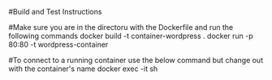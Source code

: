 #Build and Test Instructions

#Make sure you are in the directoru with the Dockerfile and run the following commands
docker build -t container-wordpress .
docker run -p 80:80 -t wordpress-container

#To connect to a running container use the below command but change out <container name> with the container's name
docker exec -it <container name> sh